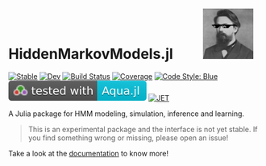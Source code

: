# HiddenMarkovModels.jl &nbsp;&nbsp;&nbsp;&nbsp;&nbsp;&nbsp;&nbsp; <img alt="HiddenMarkovModels logo" src="docs/src/assets/logo.png" width="100" height="100" display="inline-block">

[![Stable](https://img.shields.io/badge/docs-stable-blue.svg)](https://gdalle.github.io/HiddenMarkovModels.jl/stable/)
[![Dev](https://img.shields.io/badge/docs-dev-blue.svg)](https://gdalle.github.io/HiddenMarkovModels.jl/dev/)
[![Build Status](https://github.com/gdalle/HiddenMarkovModels.jl/actions/workflows/CI.yml/badge.svg?branch=main)](https://github.com/gdalle/HiddenMarkovModels.jl/actions/workflows/CI.yml?query=branch%3Amain)
[![Coverage](https://codecov.io/gh/gdalle/HiddenMarkovModels.jl/branch/main/graph/badge.svg)](https://app.codecov.io/gh/gdalle/HiddenMarkovModels.jl)
[![Code Style: Blue](https://img.shields.io/badge/code%20style-blue-4495d1.svg)](https://github.com/invenia/BlueStyle)
[![Aqua QA](https://raw.githubusercontent.com/JuliaTesting/Aqua.jl/master/badge.svg)](https://github.com/JuliaTesting/Aqua.jl)
[![JET](https://img.shields.io/badge/%E2%9C%88%EF%B8%8F%20tested%20with%20-%20JET.jl%20-%20fuchsia)](https://github.com/aviatesk/JET.jl)

A Julia package for HMM modeling, simulation, inference and learning.

> This is an experimental package and the interface is not yet stable. If you find something wrong or missing, please open an issue!

Take a look at the [documentation](https://gdalle.github.io/HiddenMarkovModels.jl/stable/) to know more!
